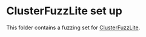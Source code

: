 # ClusterFuzzLite set up

This folder contains a fuzzing set for [ClusterFuzzLite](https://google.github.io/clusterfuzzlite).
        